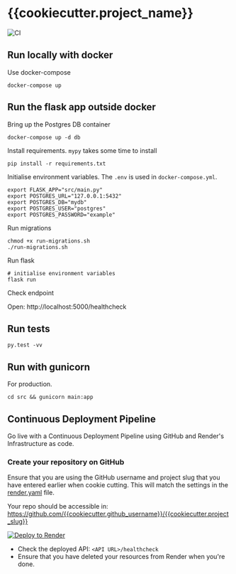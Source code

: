 # {{cookiecutter.project_name}}

![CI](https://github.com/{{cookiecutter.github_username}}/{{cookiecutter.project_slug}}/workflows/CI/badge.svg?branch=master)

## Run locally with docker

Use docker-compose
```
docker-compose up
```

## Run the flask app outside docker

Bring up the Postgres DB container
```
docker-compose up -d db
```

Install requirements.
`mypy` takes some time to install
```
pip install -r requirements.txt
```

Initialise environment variables. The `.env` is used in `docker-compose.yml`.
```
export FLASK_APP="src/main.py"
export POSTGRES_URL="127.0.0.1:5432"
export POSTGRES_DB="mydb"
export POSTGRES_USER="postgres"
export POSTGRES_PASSWORD="example"
```

Run migrations
```
chmod +x run-migrations.sh  
./run-migrations.sh
```

Run flask
```
# initialise environment variables
flask run
```

Check endpoint

Open: http://localhost:5000/healthcheck

## Run tests

```
py.test -vv
```


## Run with gunicorn
For production.
```
cd src && gunicorn main:app
```

## Continuous Deployment Pipeline

Go live with a Continuous Deployment Pipeline using GitHub and Render's Infrastructure as code.

### Create your repository on GitHub

Ensure that you are using the GitHub username and project slug that you have entered earlier when cookie cutting.
This will match the settings in the [render.yaml](render.yaml) file.

Your repo should be accessible in: https://github.com/{{cookiecutter.github_username}}/{{cookiecutter.project_slug}}

[![Deploy to Render](https://render.com/images/deploy-to-render-button.svg)](https://render.com/deploy)

* Check the deployed API: `<API URL>/healthcheck`
* Ensure that you have deleted your resources from Render when you're done.
